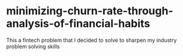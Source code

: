 # minimizing-churn-rate-through-analysis-of-financial-habits
This a fintech problem that I decided to solve to sharpen my industry problem solving skills
